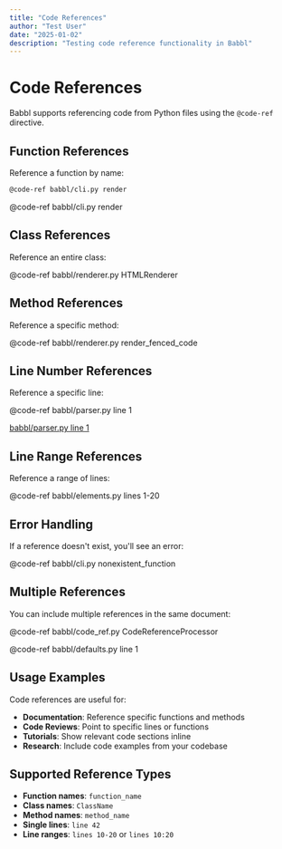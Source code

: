 ```yaml
---
title: "Code References"
author: "Test User"
date: "2025-01-02"
description: "Testing code reference functionality in Babbl"
---
```


# Code References

Babbl supports referencing code from Python files using the `@code-ref` directive.

## Function References

Reference a function by name:

```markdown
@code-ref babbl/cli.py render
```

@code-ref babbl/cli.py render

## Class References

Reference an entire class:

@code-ref babbl/renderer.py HTMLRenderer

## Method References

Reference a specific method:

@code-ref babbl/renderer.py render_fenced_code

## Line Number References

Reference a specific line:

@code-ref babbl/parser.py line 1

[babbl/parser.py line 1](../babbl/parser.py#L1)

## Line Range References

Reference a range of lines:

@code-ref babbl/elements.py lines 1-20

## Error Handling

If a reference doesn't exist, you'll see an error:

@code-ref babbl/cli.py nonexistent_function

## Multiple References

You can include multiple references in the same document:

@code-ref babbl/code_ref.py CodeReferenceProcessor

@code-ref babbl/defaults.py line 1

## Usage Examples

Code references are useful for:

- **Documentation**: Reference specific functions and methods
- **Code Reviews**: Point to specific lines or functions  
- **Tutorials**: Show relevant code sections inline
- **Research**: Include code examples from your codebase

## Supported Reference Types

- **Function names**: `function_name`
- **Class names**: `ClassName` 
- **Method names**: `method_name`
- **Single lines**: `line 42`
- **Line ranges**: `lines 10-20` or `lines 10:20` 